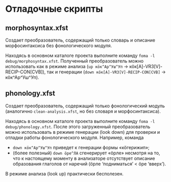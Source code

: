 # Отладочные скрипты

## morphosyntax.xfst

Создает преобразователь, содержащий только словарь и описание морфосинтаксиса без фонологического модуля.

Находясь в основном каталоге проекта выполните команду `foma -l debug/morphosyntax.xfst`. Полученный преобразователь можно использовать как в режиме анализа (`up кӧк^Ар^Уш^Уп` → кӧк[A]-VR3[V]-RECIP-CON[CVB]), так и генерации (`down кӧк[A]-VR3[V]-RECIP-CON[CVB]` → кӧк^Ар^Уш^Уп).

## phonology.xfst

Создает преобразователь, содержащий только фонологический модуль (аналогично `clean-analysis.xfst`, но без словаря и морфосинтаксиса).

Находясь в основном каталоге проекта выполните команду `foma -l debug/phonology.xfst`. После этого загруженный преобразователь можно использовать в режиме генерации (look down) для проверки и отладки работы фонологического модуля. Например, команда
* `down кӧк^Ар^Уш^Уп` приведет к генерации формы «кӧгерижип»;
* (более полезный) `down ӧре^ЛА` сгенерирует «ӧрле» несмотря на то, что к настоящему моменту в анализаторе отсутствует описание образования глаголов от наречий (ӧрле ‘подниматься’ < ӧре ‘вверх’).

В режиме анализа (look up) практически бесполезен.
